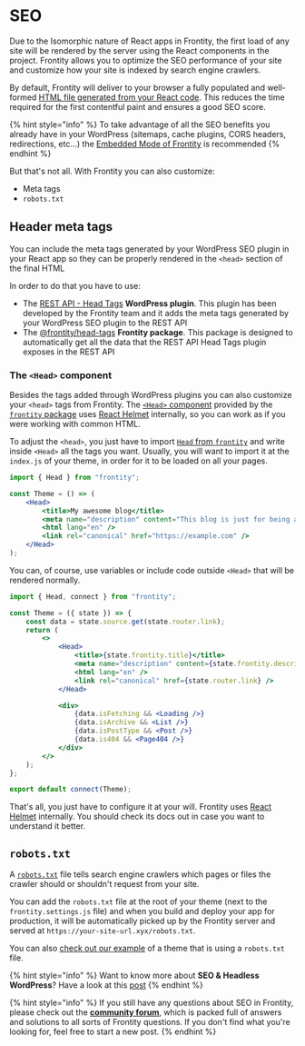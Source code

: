 # SEO

Due to the Isomorphic nature of React apps in Frontity, the first load of any site will be rendered by the server using the React components in the project. Frontity allows you to optimize the SEO performance of your site and customize how your site is indexed by search engine crawlers.

By default, Frontity will deliver to your browser a fully populated and well-formed [HTML file generated from your React code](../architecture.md). This reduces the time required for the first contentful paint and ensures a good SEO score.

{% hint style="info" %}
To take advantage of all the SEO benefits you already have in your WordPress (sitemaps, cache plugins, CORS headers, redirections, etc...) the [Embedded Mode of Frontity](https://docs.frontity.org/architecture/embedded-mode#features-of-the-embedded-mode) is recommended
{% endhint %}

But that's not all. With Frontity you can also customize:

* Meta tags 
* `robots.txt`

## Header meta tags

You can include the meta tags generated by your WordPress SEO plugin in your React app so they can be properly rendered in the `<head>` section of the final HTML

In order to do that you have to use:

* The [REST API - Head Tags](https://api.frontity.org/frontity-plugins/rest-api-head-tags) **WordPress plugin**. This plugin has been developed by the Frontity team and it adds the meta tags generated by your WordPress SEO plugin to the REST API
* The [@frontity/head-tags](https://api.frontity.org/frontity-packages/features-packages/head-tags) **Frontity package**. This package is designed to automatically get all the data that the REST API Head Tags plugin exposes in the REST API

### The `<Head>` component

Besides the tags added through WordPress plugins you can also customize your `<head>` tags from Frontity. The [`<Head>` component](https://api.frontity.org/frontity-packages/core-package/frontity#head) provided by the [`frontity` package](https://api.frontity.org/frontity-packages/core-package/frontity) uses [React Helmet](https://github.com/nfl/react-helmet) internally, so you can work as if you were working with common HTML.

To adjust the `<head>`, you just have to import [`Head` from `frontity`](https://api.frontity.org/frontity-packages/core-package/frontity#head) and write inside `<Head>` all the tags you want. Usually, you will want to import it at the `index.js` of your theme, in order for it to be loaded on all your pages.

```jsx
import { Head } from "frontity";

const Theme = () => (
    <Head>
        <title>My awesome blog</title>
        <meta name="description" content="This blog is just for being awesome" />
        <html lang="en" />
        <link rel="canonical" href="https://example.com" />
    </Head>
);
```

You can, of course, use variables or include code outside `<Head>` that will be rendered normally.

```jsx
import { Head, connect } from "frontity";

const Theme = ({ state }) => {
    const data = state.source.get(state.router.link);
    return (
        <>
            <Head>
                <title>{state.frontity.title}</title>
                <meta name="description" content={state.frontity.description} />
                <html lang="en" />
                <link rel="canonical" href={state.router.link} />
            </Head>

            <div>
                {data.isFetching && <Loading />}
                {data.isArchive && <List />}
                {data.isPostType && <Post />}
                {data.is404 && <Page404 />}
            </div>
        </>
    );
};

export default connect(Theme);
```

That's all, you just have to configure it at your will. Frontity uses [React Helmet](https://github.com/nfl/react-helmet) internally. You should check its docs out in case you want to understand it better.


## `robots.txt`

A [`robots.txt`](https://support.google.com/webmasters/answer/6062608) file tells search engine crawlers which pages or files the crawler should or shouldn't request from your site.

You can add the `robots.txt` file at the root of your theme \(next to the `frontity.settings.js` file\) and when you build and deploy your app for production, it will be automatically picked up by the Frontity server and served at `https://your-site-url.xyx/robots.txt`.

You can also [check out our example](https://github.com/frontity/frontity/blob/1460e7c03ce3600f4f8ece0d6cf8fadb2bf9b526/examples/mars-theme-example/robots.txt) of a theme that is using a `robots.txt` file.


{% hint style="info" %}
Want to know more about **SEO & Headless WordPress**? Have a look at this [post](https://frontity.org/blog/seo-for-headless-wordpress-themes/)
{% endhint %}

{% hint style="info" %}
If you still have any questions about SEO in Frontity, please check out the [**community forum**](https://community.frontity.org), which is packed full of answers and solutions to all sorts of Frontity questions. If you don't find what you're looking for, feel free to start a new post.
{% endhint %}
